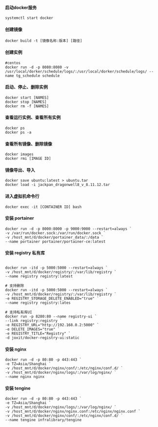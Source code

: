 #### 启动docker服务
```shell
systemctl start docker
```

#### 创建镜像
```shell
docker build -t [镜像名称:版本] [路径]
```

#### 创建实例
```shell
#centos
docker run -d -p 8080:8080 -v /usr/local/dorker/schedule/logs/:/usr/local/dorker/schedule/logs/ --name tg_schedule schedule
```

#### 启动、停止、删除实例
```shell
docker start [NAMES]
docker stop [NAMES]
docker rm -f [NAMES]
```

#### 查看运行实例、查看所有实例
```shell
docker ps
docker ps -a
```

#### 查看所有镜像、删除镜像
```shell
docker images
docker rmi [IMAGE ID]
```

#### 镜像导出、导入
```shell
docker save ubuntu:latest > ubuntu.tar
docker load -i jackpan_dragonwell8_v_8.11.12.tar
```

#### 进入虚拟机命令行
```shell
docker exec -it [CONTAINER ID] bash
```

#### 安装 portainer
```shell
docker run -d -p 8000:8000 -p 9000:9000 --restart=always `
-v /var/run/docker.sock:/var/run/docker.sock `
-v /host_mnt/d/docker/portainer_data/:/data `
--name portainer portainer/portainer-ce:latest
```

#### 安装 registry 私有库
```shell

docker run -itd -p 5000:5000 --restart=always `
-v /host_mnt/d/docker/registry/:/var/lib/registry `
--name registry registry:latest

# 支持删除
docker run -itd -p 5000:5000 --restart=always `
-v /host_mnt/d/docker/registry/:/var/lib/registry `
-e REGISTRY_STORAGE_DELETE_ENABLED="true" `
--name registry registry:lates

# 支持私有库UI
docker run -p 8280:80 --name registry-ui `
--link registry:registry `
-e REGISTRY_URL="http://192.168.0.2:5000" `
-e DELETE_IMAGES="true" `
-e REGISTRY_TITLE="Registry" `
-d joxit/docker-registry-ui:static

```

#### 安装 nginx
```shell
docker run -d -p 80:80 -p 443:443 `
-e TZ=Asia/Shanghai `
-v /host_mnt/d/docker/nginx/conf/:/etc/nginx/conf.d/ `
-v /host_mnt/d/docker/nginx/logs/:/var/log/nginx/ `
--name nginx nginx
```

#### 安装 tengine
```shell
docker run -d -p 80:80 -p 443:443 `
-e TZ=Asia/Shanghai `
-v /host_mnt/d/docker/nginx/logs/:/var/log/nginx/ `
-v /host_mnt/d/docker/nginx/nginx.conf:/etc/nginx/nginx.conf `
-v /host_mnt/d/docker/nginx/conf/:/etc/nginx/conf.d/ `
--name tengine infralibrary/tengine
```
